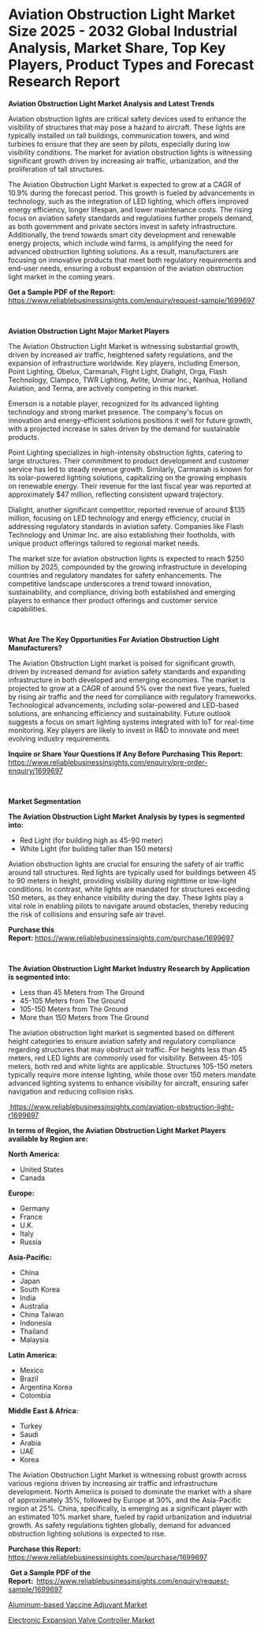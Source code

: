 <p><h1>Aviation Obstruction Light Market Size 2025 - 2032 Global Industrial Analysis, Market Share, Top Key Players, Product Types and Forecast Research Report</h1></p><p><strong>Aviation Obstruction Light Market Analysis and Latest Trends</strong></p>
<p><p>Aviation obstruction lights are critical safety devices used to enhance the visibility of structures that may pose a hazard to aircraft. These lights are typically installed on tall buildings, communication towers, and wind turbines to ensure that they are seen by pilots, especially during low visibility conditions. The market for aviation obstruction lights is witnessing significant growth driven by increasing air traffic, urbanization, and the proliferation of tall structures.</p><p>The Aviation Obstruction Light Market is expected to grow at a CAGR of 10.9% during the forecast period. This growth is fueled by advancements in technology, such as the integration of LED lighting, which offers improved energy efficiency, longer lifespan, and lower maintenance costs. The rising focus on aviation safety standards and regulations further propels demand, as both government and private sectors invest in safety infrastructure. Additionally, the trend towards smart city development and renewable energy projects, which include wind farms, is amplifying the need for advanced obstruction lighting solutions. As a result, manufacturers are focusing on innovative products that meet both regulatory requirements and end-user needs, ensuring a robust expansion of the aviation obstruction light market in the coming years.</p></p>
<p><strong>Get a Sample PDF of the Report:&nbsp;</strong> <a href="https://www.reliablebusinessinsights.com/enquiry/request-sample/1699697?utm_campaign=62&utm_medium=2&utm_source=Github&utm_content=ia&utm_term=09012025&utm_id=aviation-obstruction-light">https://www.reliablebusinessinsights.com/enquiry/request-sample/1699697</a></p>
<p>&nbsp;</p>
<p><strong>Aviation Obstruction Light Major Market Players</strong></p>
<p><p>The Aviation Obstruction Light Market is witnessing substantial growth, driven by increased air traffic, heightened safety regulations, and the expansion of infrastructure worldwide. Key players, including Emerson, Point Lighting, Obelux, Carmanah, Flight Light, Dialight, Orga, Flash Technology, Clampco, TWR Lighting, Avlite, Unimar Inc., Nanhua, Holland Aviation, and Terma, are actively competing in this market.</p><p>Emerson is a notable player, recognized for its advanced lighting technology and strong market presence. The company's focus on innovation and energy-efficient solutions positions it well for future growth, with a projected increase in sales driven by the demand for sustainable products.</p><p>Point Lighting specializes in high-intensity obstruction lights, catering to large structures. Their commitment to product development and customer service has led to steady revenue growth. Similarly, Carmanah is known for its solar-powered lighting solutions, capitalizing on the growing emphasis on renewable energy. Their revenue for the last fiscal year was reported at approximately $47 million, reflecting consistent upward trajectory.</p><p>Dialight, another significant competitor, reported revenue of around $135 million, focusing on LED technology and energy efficiency, crucial in addressing regulatory standards in aviation safety. Companies like Flash Technology and Unimar Inc. are also establishing their footholds, with unique product offerings tailored to regional market needs.</p><p>The market size for aviation obstruction lights is expected to reach $250 million by 2025, compounded by the growing infrastructure in developing countries and regulatory mandates for safety enhancements. The competitive landscape underscores a trend toward innovation, sustainability, and compliance, driving both established and emerging players to enhance their product offerings and customer service capabilities.</p></p>
<p>&nbsp;</p>
<p><strong>What Are The Key Opportunities For Aviation Obstruction Light Manufacturers?</strong></p>
<p><p>The Aviation Obstruction Light market is poised for significant growth, driven by increased demand for aviation safety standards and expanding infrastructure in both developed and emerging economies. The market is projected to grow at a CAGR of around 5% over the next five years, fueled by rising air traffic and the need for compliance with regulatory frameworks. Technological advancements, including solar-powered and LED-based solutions, are enhancing efficiency and sustainability. Future outlook suggests a focus on smart lighting systems integrated with IoT for real-time monitoring. Key players are likely to invest in R&D to innovate and meet evolving industry requirements.</p></p>
<p><strong>Inquire or Share Your Questions If Any Before Purchasing This Report:</strong> <a href="https://www.reliablebusinessinsights.com/enquiry/pre-order-enquiry/1699697?utm_campaign=62&utm_medium=2&utm_source=Github&utm_content=ia&utm_term=09012025&utm_id=aviation-obstruction-light">https://www.reliablebusinessinsights.com/enquiry/pre-order-enquiry/1699697</a></p>
<p>&nbsp;</p>
<p><strong>Market Segmentation</strong></p>
<p><strong>The Aviation Obstruction Light Market Analysis by types is segmented into:</strong></p>
<p><ul><li>Red Light (for building high as 45-90 meter)</li><li>White Light (for building taller than 150 meters)</li></ul></p>
<p><p>Aviation obstruction lights are crucial for ensuring the safety of air traffic around tall structures. Red lights are typically used for buildings between 45 to 90 meters in height, providing visibility during nighttime or low-light conditions. In contrast, white lights are mandated for structures exceeding 150 meters, as they enhance visibility during the day. These lights play a vital role in enabling pilots to navigate around obstacles, thereby reducing the risk of collisions and ensuring safe air travel.</p></p>
<p><strong>Purchase this Report:&nbsp;</strong><a href="https://www.reliablebusinessinsights.com/purchase/1699697?utm_campaign=62&utm_medium=2&utm_source=Github&utm_content=ia&utm_term=09012025&utm_id=aviation-obstruction-light">https://www.reliablebusinessinsights.com/purchase/1699697</a></p>
<p>&nbsp;</p>
<p><strong>The Aviation Obstruction Light Market Industry Research by Application is segmented into:</strong></p>
<p><ul><li>Less than 45 Meters from The Ground</li><li>45-105 Meters from The Ground</li><li>105-150 Meters from The Ground</li><li>More than 150 Meters from The Ground</li></ul></p>
<p><p>The aviation obstruction light market is segmented based on different height categories to ensure aviation safety and regulatory compliance regarding structures that may obstruct air traffic. For heights less than 45 meters, red LED lights are commonly used for visibility. Between 45-105 meters, both red and white lights are applicable. Structures 105-150 meters typically require more intense lighting, while those over 150 meters mandate advanced lighting systems to enhance visibility for aircraft, ensuring safer navigation and reducing collision risks.</p></p>
<p><a href="https://www.reliablebusinessinsights.com/aviation-obstruction-light-r1699697?utm_campaign=62&utm_medium=2&utm_source=Github&utm_content=ia&utm_term=09012025&utm_id=aviation-obstruction-light">&nbsp;https://www.reliablebusinessinsights.com/aviation-obstruction-light-r1699697</a></p>
<p><strong>In terms of Region, the Aviation Obstruction Light Market Players available by Region are:</strong></p>
<p>
    <p> <strong> North America: </strong>
        <ul>
            <li>United States</li>
            <li>Canada</li>
        </ul>
        </p> 
    <p> <strong> Europe: </strong>
        <ul>
            <li>Germany</li>
            <li>France</li>
            <li>U.K.</li>
            <li>Italy</li>
            <li>Russia</li>
        </ul>
        </p> 
    <p> <strong> Asia-Pacific: </strong>
        <ul>
            <li>China</li>
            <li>Japan</li>
            <li>South Korea</li>
            <li>India</li>
            <li>Australia</li>
            <li>China Taiwan</li>
            <li>Indonesia</li>
            <li>Thailand</li>
            <li>Malaysia</li>
        </ul>
        </p> 
    <p> <strong> Latin America: </strong>
        <ul>
            <li>Mexico</li>
            <li>Brazil</li>
            <li>Argentina Korea</li>
            <li>Colombia</li>
        </ul>
        </p> 
    <p> <strong> Middle East & Africa: </strong>
        <ul>
            <li>Turkey</li>
            <li>Saudi</li>
            <li>Arabia</li>
            <li>UAE</li>
            <li>Korea</li>
        </ul>
    </p>
    </p>
<p><p>The Aviation Obstruction Light Market is witnessing robust growth across various regions driven by increasing air traffic and infrastructure development. North America is poised to dominate the market with a share of approximately 35%, followed by Europe at 30%, and the Asia-Pacific region at 25%. China, specifically, is emerging as a significant player with an estimated 10% market share, fueled by rapid urbanization and industrial growth. As safety regulations tighten globally, demand for advanced obstruction lighting solutions is expected to rise.</p></p>
<p><strong>Purchase this Report: </strong><a href="https://www.reliablebusinessinsights.com/purchase/1699697?utm_campaign=62&utm_medium=2&utm_source=Github&utm_content=ia&utm_term=09012025&utm_id=aviation-obstruction-light">https://www.reliablebusinessinsights.com/purchase/1699697</a></p>
<p>&nbsp;<strong>Get a Sample PDF of the Report:&nbsp;&nbsp;</strong><a href="https://www.reliablebusinessinsights.com/enquiry/request-sample/1699697?utm_campaign=62&utm_medium=2&utm_source=Github&utm_content=ia&utm_term=09012025&utm_id=aviation-obstruction-light">https://www.reliablebusinessinsights.com/enquiry/request-sample/1699697</a></p>
<p><strong></strong></p>
<p><p><a href="https://github.com/jamastodola515/Market-Research-Report-List-1/blob/main/aluminum-based-vaccine-adjuvant-market.md?utm_campaign=62&utm_medium=2&utm_source=Github&utm_content=ia&utm_term=09012025&utm_id=aviation-obstruction-light">Aluminum-based Vaccine Adjuvant Market</a></p><p><a href="https://github.com/organophelia8282/Market-Research-Report-List-1/blob/main/electronic-expansion-valve-controller-market.md?utm_campaign=62&utm_medium=2&utm_source=Github&utm_content=ia&utm_term=09012025&utm_id=aviation-obstruction-light">Electronic Expansion Valve Controller Market</a></p></p>